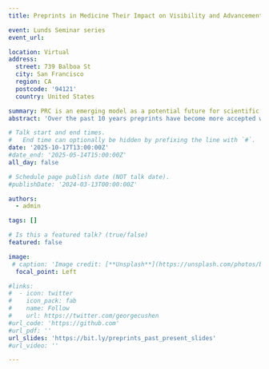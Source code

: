 ```yaml
---
title: Preprints in Medicine Their Impact on Visibility and Advancement of Science

event: Lunds Seminar series
event_url: 

location: Virtual
address:
  street: 739 Balboa St
  city: San Francisco
  region: CA
  postcode: '94121'
  country: United States

summary: PRC is an emerging model as a potential future for scientific publishing
abstract: 'Over the past 10 years preprints have become more accepted within the life sciences, with traditional publishers incorporating preprints into their workflows and amazing initiatives arising such as preprint peer review services. This is beginning to demonstrate the potential of a new way of scientific communication. In the next 10 years, the challenge will be to increase the adoption of this publish-review-curate model of publishing which places preprints at the heart of scientific communication. This talk will discuss the role of preprints in this model and the importance of detangling traditional publishing.'

# Talk start and end times.
#   End time can optionally be hidden by prefixing the line with `#`.
date: '2025-10-17T13:00:00Z'
#date_end: '2025-05-14T15:00:00Z'
all_day: false

# Schedule page publish date (NOT talk date).
#publishDate: '2024-03-13T00:00:00Z'

authors:
  - admin

tags: []

# Is this a featured talk? (true/false)
featured: false

image:
 # caption: 'Image credit: [**Unsplash**](https://unsplash.com/photos/bzdhc5b3Bxs)'
  focal_point: Left

#links:
#  - icon: twitter
#    icon_pack: fab
#    name: Follow
#    url: https://twitter.com/georgecushen
#url_code: 'https://github.com'
#url_pdf: ''
url_slides: 'https://bit.ly/preprints_past_present_slides'
#url_video: ''

---
```



